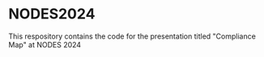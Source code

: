 # NODES2024
This respository contains the code for the presentation titled  "Compliance Map" at NODES 2024
